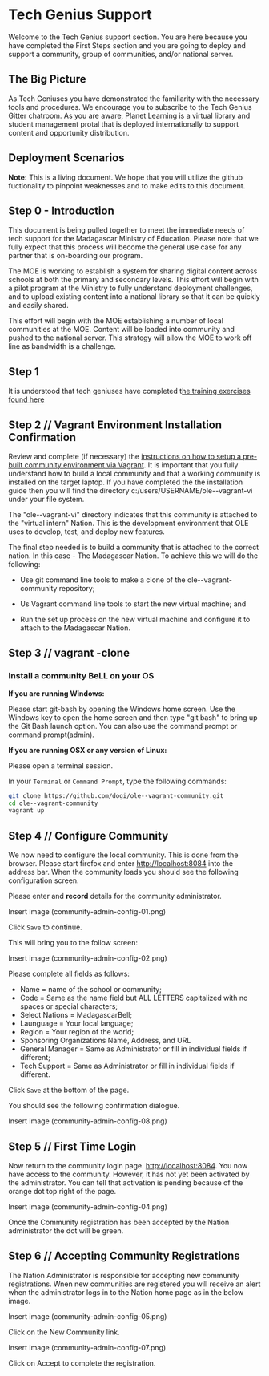 # Tech Genius Support

Welcome to the Tech Genius support section. You are here because you have completed the First Steps section and you are going to deploy and support a community, group of communities, and/or national server.

## The Big Picture

As Tech Geniuses you have demonstrated the familiarity with the  necessary tools and procedures. We encourage you to subscribe to the Tech Genius Gitter chatroom. As you are aware, Planet Learning is a virtual library and student management protal that is deployed internationally to support content and opportunity distribution.

## Deployment Scenarios

**Note:** This is a living document. We hope that you will utilize the github fuctionality to pinpoint weaknesses and to make edits to this document.

## Step 0 - Introduction

This document is being pulled together to meet the immediate needs of tech support for the Madagascar Ministry of Education. Please note that we fully expect that this process will become the general use case for any partner that is on-boarding our program.

The MOE is working to establish a system for sharing digital content across schools at both the primary and secondary levels. This effort will begin with a pilot program at the Ministry to fully understand deployment challenges, and to upload existing content into a national library so that it can be quickly and easily shared.

This effort will begin with the MOE establishing a number of local communities at the MOE. Content will be loaded into community and pushed to the national server. This strategy will allow the MOE to work off line as bandwidth is a challenge.

## Step 1

It is understood that tech geniuses have completed t[he training exercises found here](firststeps.md)

## Step 2 // Vagrant Environment Installation Confirmation

Review and complete (if necessary) the [instructions on how to setup a pre-built community environment via Vagrant](vagrant.md). It is important that you fully understand how to build a local community and that a working community is installed on the target laptop. If you have completed the the installation guide then you will find the directory c:/users/USERNAME/ole--vagrant-vi under your file system.

The "ole--vagrant-vi" directory indicates that this community is attached to the "virtual intern" Nation. This is the development environment that OLE uses to develop, test, and deploy new features.

The final step needed is to build a community that is attached to the correct nation. In this case - The Madagascar Nation. To achieve this we will do the following:

* Use git command line tools to make a clone of the ole--vagrant-community repository;

* Us Vagrant command line tools to start the new virtual machine; and

* Run the set up process on the new virtual machine and configure it to attach to the Madagascar Nation.

## Step 3 // vagrant -clone

### Install a community BeLL on your OS

**If you are running Windows:**

Please start git-bash by opening the Windows home screen. Use the Windows key to open the home screen and then type "git bash" to bring up the Git Bash launch option. You can also use the command prompt or command prompt(admin).

**If you are running OSX or any version of Linux:**

Please open a terminal session.

In your `Terminal` or `Command Prompt`, type the following commands:

```bash
git clone https://github.com/dogi/ole--vagrant-community.git
cd ole--vagrant-community
vagrant up
```

## Step 4 // Configure Community

We now need to configure the local community. This is done from the browser. Please start firefox and enter [http://localhost:8084](http://localhost:8084) into the address bar. When the community loads you should see the following configuration screen.

Please enter and **record** details for the community administrator.

Insert image (community-admin-config-01.png)

Click `Save` to continue.

This will bring you to the follow screen:

Insert image (community-admin-config-02.png)

Please complete all fields as follows:

* Name = name of the school or community;
* Code = Same as the name field but ALL LETTERS capitalized with no spaces or special characters;
* Select Nations = MadagascarBell;
* Launguage = Your local language;
* Region = Your region of the world;
* Sponsoring Organizations Name, Address, and URL
* General Manager = Same as Administrator or fill in individual fields if different;
* Tech Support = Same as Administrator or fill in individual fields if different.

Click `Save` at the bottom of the page.

You should see the following confirmation dialogue.

Insert image (community-admin-config-08.png)

## Step 5 // First Time Login

Now return to the community login page. [http://localhost:8084](http://localhost:8084). You now have access to the community. However, it has not yet been activated by the administrator. You can tell that activation is pending because of the orange dot top right of the page.

Insert image (community-admin-config-04.png)

Once the Community registration has been accepted by the Nation administrator the dot will be green.

## Step 6 // Accepting Community Registrations

The Nation Administrator is responsible for accepting new community registrations. Wnen new communities are registered you will receive an alert when the administrator logs in to the Nation home page as in the below image.

Insert image (community-admin-config-05.png)

Click on the New Community link.

Insert image (community-admin-config-07.png)

Click on Accept to complete the registration.